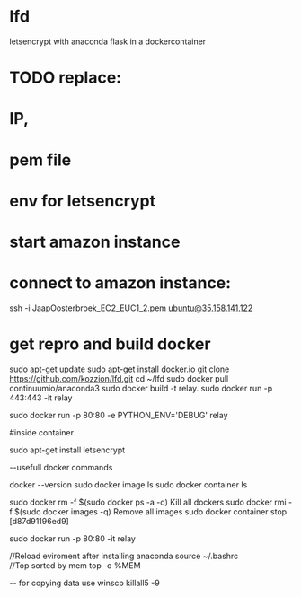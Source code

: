 # lfd
letsencrypt with anaconda flask in a dockercontainer


# TODO replace:
# IP, 
# pem file
# env for letsencrypt
# start amazon instance
# connect to amazon instance:
ssh -i JaapOosterbroek_EC2_EUC1_2.pem ubuntu@35.158.141.122

# get repro and build docker
sudo apt-get update
sudo apt-get install docker.io
git clone https://github.com/kozzion/lfd.git
cd ~/lfd
sudo docker pull continuumio/anaconda3
sudo docker build -t relay.
sudo docker run -p 443:443 -it relay

sudo docker run -p 80:80 -e PYTHON_ENV='DEBUG' relay




#inside container

sudo apt-get install letsencrypt




--usefull docker commands

docker --version
sudo docker image ls
sudo docker container ls

sudo docker rm -f $(sudo docker ps -a -q)  Kill all dockers
sudo docker rmi -f $(sudo docker images -q) Remove all images
sudo docker container stop [d87d91196ed9]

sudo docker run -p 80:80 -it relay

//Reload eviroment after installing anaconda
source ~/.bashrc  
//Top sorted by mem
top -o %MEM


-- for copying data
use winscp
killall5 -9
